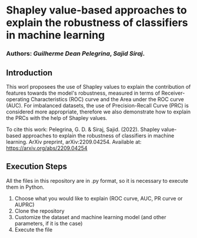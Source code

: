 # Shapley value-based approaches to explain the robustness of classifiers in machine learning

### Authors: *Guilherme Dean Pelegrina*, *Sajid Siraj*.

## Introduction

This worl proposees the use of Shapley values to explain the contribution of features towards the model's robustness, measured in terms of Receiver-operating Characteristics (ROC) curve and the Area under the ROC curve (AUC). For imbalanced datasets, the use of Precision-Recall Curve (PRC) is considered more appropriate, therefore we also demonstrate how to explain the PRCs with the help of Shapley values. 

To cite this work: Pelegrina, G. D. & Siraj, Sajid. (2022). Shapley value-based approaches to explain the robustness of classifiers in machine learning. ArXiv preprint, arXiv:2209.04254. Available at: https://arxiv.org/abs/2209.04254

## Execution Steps

All the files in this repository are in .py format, so it is necessary to execute them in Python. 

1) Choose what you would like to explain (ROC curve, AUC, PR curve or AUPRC)
2) Clone the repository
3) Customize the dataset and machine learning model (and other parameters, if it is the case)
4) Execute the file 
